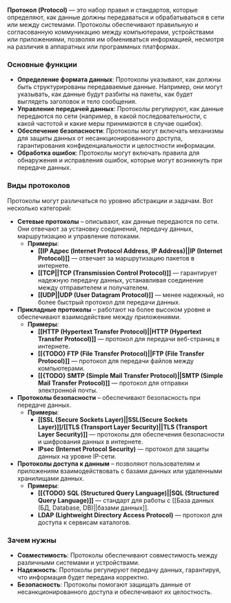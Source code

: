 **Протокол (Protocol)** — это набор правил и стандартов, которые определяют, как данные должны передаваться и обрабатываться в сети или между системами. Протоколы обеспечивают правильную и согласованную коммуникацию между компьютерами, устройствами или приложениями, позволяя им обмениваться информацией, несмотря на различия в аппаратных или программных платформах.


### Основные функции

- **Определение формата данных**: Протоколы указывают, как должны быть структурированы передаваемые данные. Например, они могут указывать, как данные будут разбиты на пакеты, как будет выглядеть заголовок и тело сообщения.
- **Управление передачей данных**: Протоколы регулируют, как данные передаются по сети (например, в какой последовательности, с какой частотой и какие меры принимаются в случае ошибок).
- **Обеспечение безопасности**: Протоколы могут включать механизмы для защиты данных от несанкционированного доступа, гарантирования конфиденциальности и целостности информации.
- **Обработка ошибок**: Протоколы могут включать правила для обнаружения и исправления ошибок, которые могут возникнуть при передаче данных.


### Виды протоколов

Протоколы могут различаться по уровню абстракции и задачам. Вот несколько категорий:

- **Сетевые протоколы** – описывают, как данные передаются по сети. Они отвечают за установку соединений, передачу данных, маршрутизацию и управление потоками.
	- **Примеры**:
		- **[[IP Адрес (Internet Protocol Address, IP Address)||IP (Internet Protocol)]]** — отвечает за маршрутизацию пакетов в интернете.
		- **[[TCP||TCP (Transmission Control Protocol)]]** — гарантирует надежную передачу данных, устанавливая соединение между отправителем и получателем.
		- **[[UDP||UDP (User Datagram Protocol)]]** — менее надежный, но более быстрый протокол для передачи данных.
- **Прикладные протоколы** – работают на более высоком уровне и обеспечивают взаимодействие между приложениями.
	- **Примеры**:
		- **[[HTTP (Hypertext Transfer Protocol)||HTTP (Hypertext Transfer Protocol)]]** — протокол для передачи веб-страниц в интернете.
		- **[[{TODO} FTP (File Transfer Protocol)||FTP (File Transfer Protocol)]]** — протокол для передачи файлов между компьютерами.
		- **[[{TODO} SMTP (Simple Mail Transfer Protocol)||SMTP (Simple Mail Transfer Protocol)]]** — протокол для отправки электронной почты.
- **Протоколы безопасности** – обеспечивают безопасность при передаче данных.
	- **Примеры**:
		- **[[SSL (Secure Sockets Layer)||SSL(Secure Sockets Layer)]]/[[TLS (Transport Layer Security)||TLS (Transport Layer Security)]]** — протоколы для обеспечения безопасности и шифрования данных в интернете.
		- **IPsec (Internet Protocol Security)** — протокол для защиты данных на уровне IP-сети.
- **Протоколы доступа к данным** – позволяют пользователям и приложениям взаимодействовать с базами данных или удаленными хранилищами данных.
	- **Примеры**:
		- **[[{TODO} SQL (Structured Query Language)||SQL (Structured Query Language)]]** — стандарт для работы с [[База данных (БД, Database, DB)||базами данных]].
		- **LDAP (Lightweight Directory Access Protocol)** — протокол для доступа к сервисам каталогов.


### Зачем нужны

- **Совместимость**: Протоколы обеспечивают совместимость между различными системами и устройствами.
- **Надежность**: Протоколы регулируют передачу данных, гарантируя, что информация будет передана корректно.
- **Безопасность**: Протоколы помогают защищать данные от несанкционированного доступа и обеспечивают их целостность.